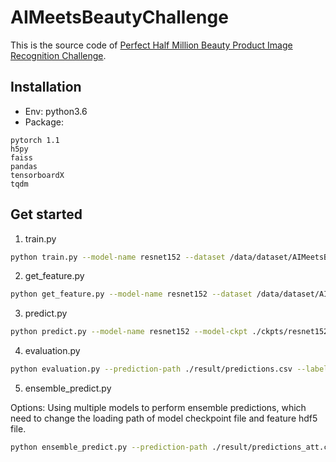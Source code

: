 # AIMeetsBeautyChallenge
This is the source code of [Perfect Half Million Beauty Product Image Recognition Challenge](https://challenge2019.perfectcorp.com/index.html).

## Installation
* Env: python3.6
* Package:
```
pytorch 1.1
h5py
faiss
pandas
tensorboardX
tqdm
```

## Get started
1. train.py
```bash
python train.py --model-name resnet152 --dataset /data/dataset/AIMeetsBeauty --epochs 30 --batch-size 64 --lr 0.0001
```

2. get_feature.py
```bash
python get_feature.py --model-name resnet152 --dataset /data/dataset/AIMeetsBeauty --model-ckpt ./ckpts/resnet152.pkl --output-feature-path ./feature/resnet152.hdf5
```

3. predict.py
```bash
python predict.py --model-name resnet152 --model-ckpt ./ckpts/resnet152.pkl --feature-path ./feature/resnet152.hdf5 --test-path ./val_2019 --output-result-path ./result/resnet152.csv
```

4. evaluation.py
```bash
python evaluation.py --prediction-path ./result/predictions.csv --label-path ./val_2019.csv
```

5. ensemble_predict.py

Options: Using multiple models to perform ensemble predictions, which need to change the loading path of model checkpoint file and feature hdf5 file.
```bash
python ensemble_predict.py --prediction-path ./result/predictions_att.csv --label-path ./val_2019.csv
```
